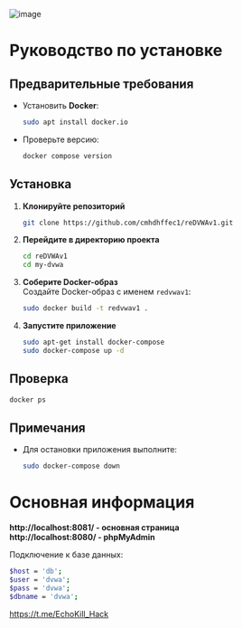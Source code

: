 ![image](https://github.com/user-attachments/assets/c3a90a67-f45a-4856-beb0-4fc71a9bee97)

# Руководство по установке

## Предварительные требования

- Установить **Docker**:
  ```bash
  sudo apt install docker.io
  ```
- Проверьте версию:
  ```bash
  docker compose version
  ```

## Установка

1. **Клонируйте репозиторий**  
   ```bash
   git clone https://github.com/cmhdhffec1/reDVWAv1.git
   ```

2. **Перейдите в директорию проекта**  
   ```bash
   cd reDVWAv1
   cd my-dvwa
   ```

3. **Соберите Docker-образ**  
   Создайте Docker-образ с именем `redvwav1`:
   ```bash
   sudo docker build -t redvwav1 .
   ```

4. **Запустите приложение**  
   ```bash
   sudo apt-get install docker-compose
   sudo docker-compose up -d
   ```

## Проверка
```bash
docker ps
```

## Примечания
- Для остановки приложения выполните:
  ```bash
  sudo docker-compose down
  ```

# Основная информация

**http://localhost:8081/ - основная страница**  
**http://localhost:8080/ - phpMyAdmin**

Подключение к базе данных:
```bash
$host = 'db';
$user = 'dvwa';
$pass = 'dvwa';
$dbname = 'dvwa';
```

https://t.me/EchoKill_Hack
